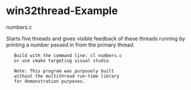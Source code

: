 # win32thread-Example

 numbers.c

 Starts five threads and gives visible feedback
 of these threads running by printing a number
 passed in from the primary thread.
 
       Build with the command line: cl numbers.c
       or use cmake targeting visual studio
 
       Note: This program was purposely built
       without the multithread run-time library
       for demonstration purposes.
